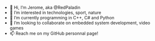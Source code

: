 - 👋 Hi, I’m Jerome, aka @RedPaladin
- 👀 I’m interested in technologies, sport, nature
- 🌱 I’m currently programming in C++, C# and Python
- 💞️ I’m looking to collaborate on embedded system development, video games
- 📫 Reach me on my GitHub personnal page!

<!---
RedPaladin/RedPaladin is a ✨ special ✨ repository because its `README.md` (this file) appears on your GitHub profile.
You can click the Preview link to take a look at your changes.
--->

